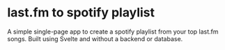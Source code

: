 # last.fm to spotify playlist

A simple single-page app to create a spotify playlist from your top last.fm songs. 
Built using Svelte and without a backend or database.



